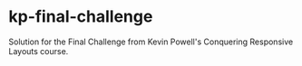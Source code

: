 # kp-final-challenge
Solution for the Final Challenge from Kevin Powell's Conquering Responsive Layouts course.